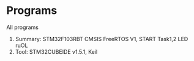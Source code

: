 # Programs
All programs
1. Summary: STM32F103RBT CMSIS FreeRTOS V1, START Task1,2 LED ruOL
2. Tool: STM32CUBEIDE v1.5.1, Keil
